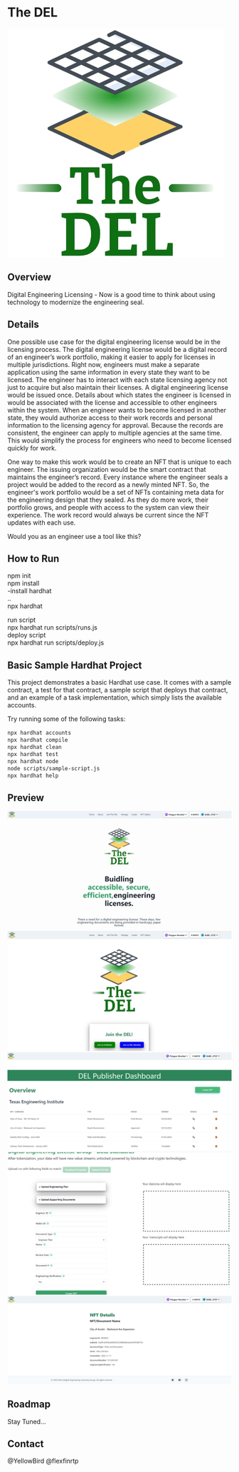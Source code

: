 # The DEL 

![DEL](./frontend/public/del-r.png)

## Overview

Digital Engineering Licensing - Now is a good time to think about using technology to modernize the engineering seal.

## Details

One possible use case for the digital engineering license would be in the licensing process. The digital engineering license would be a digital record of an engineer’s work portfolio, making it easier to apply for licenses in multiple jurisdictions. Right now, engineers must make a separate application using the same information in every state they want to be licensed. The engineer has to interact with each state licensing agency not just to acquire but also maintain their licenses. A digital engineering license would be issued once. Details about which states the engineer is licensed in would be associated with the license and accessible to other engineers within the system. When an engineer wants to become licensed in another state, they would authorize access to their work records and personal information to the licensing agency for approval. Because the records are consistent, the engineer can apply to multiple agencies at the same time. This would simplify the process for engineers who need to become licensed quickly for work.

One way to make this work would be to create an NFT that is unique to each engineer. The issuing organization would be the smart contract that maintains the engineer’s record. Every instance where the engineer seals a project would be added to the record as a newly minted NFT. So, the engineer's work portfolio would be a set of NFTs containing meta data for the engineering design that they sealed. As they do more work, their portfolio grows, and people with access to the system can view their experience. The work record would always be current since the NFT updates with each use.

Would you as an engineer use a tool like this?

## How to Run
npm init\
npm install\
-install hardhat\
..\
npx hardhat

run script\
npx hardhat run scripts/runs.js\
deploy script\
npx hardhat run scripts/deploy.js

## Basic Sample Hardhat Project

This project demonstrates a basic Hardhat use case. It comes with a sample contract, a test for that contract, a sample script that deploys that contract, and an example of a task implementation, which simply lists the available accounts.

Try running some of the following tasks:

```shell
npx hardhat accounts
npx hardhat compile
npx hardhat clean
npx hardhat test
npx hardhat node
node scripts/sample-script.js
npx hardhat help
```


## Preview

![DEL1](./frontend/public/DEL_preview1.jpg)
![DEL3](./frontend/public/DEL_preview3.jpg)
![DEL2](./frontend/public/DEL_preview2.jpg)
![DEL4](./frontend/public/DEL_preview4.jpg)
![DEL5](./frontend/public/DEL_preview5.jpg)

## Roadmap

Stay Tuned...

## Contact

@YellowBird
@flexfinrtp